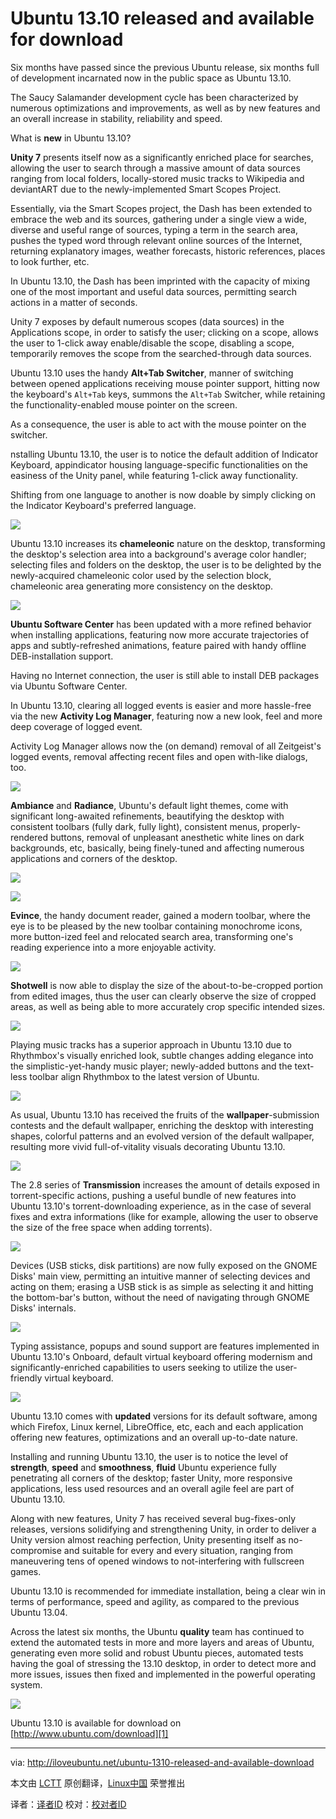 Ubuntu 13.10 released and available for download
================================================================================
Six months have passed since the previous Ubuntu release, six months full of development incarnated now in the public space as Ubuntu 13.10.

The Saucy Salamander development cycle has been characterized by numerous optimizations and improvements, as well as by new features and an overall increase in stability, reliability and speed.

What is **new** in Ubuntu 13.10?

**Unity 7** presents itself now as a significantly enriched place for searches, allowing the user to search through a massive amount of data sources ranging from local folders, locally-stored music tracks to Wikipedia and deviantART due to the newly-implemented Smart Scopes Project.

Essentially, via the Smart Scopes project, the Dash has been extended to embrace the web and its sources, gathering under a single view a wide, diverse and useful range of sources, typing a term in the search area, pushes the typed word through relevant online sources of the Internet, returning explanatory images, weather forecasts, historic references, places to look further, etc.

In Ubuntu 13.10, the Dash has been imprinted with the capacity of mixing one of the most important and useful data sources, permitting search actions in a matter of seconds.

Unity 7 exposes by default numerous scopes (data sources) in the Applications scope, in order to satisfy the user; clicking on a scope, allows the user to 1-click away enable/disable the scope, disabling a scope, temporarily removes the scope from the searched-through data sources.

Ubuntu 13.10 uses the handy **Alt+Tab Switcher**, manner of switching between opened applications receiving mouse pointer support, hitting now the keyboard's `Alt+Tab` keys, summons the `Alt+Tab` Switcher, while retaining the functionality-enabled mouse pointer on the screen.

As a consequence, the user is able to act with the mouse pointer on the switcher.

nstalling Ubuntu 13.10, the user is to notice the default addition of Indicator Keyboard, appindicator housing language-specific functionalities on the easiness of the Unity panel, while featuring 1-click away functionality.

Shifting from one language to another is now doable by simply clicking on the Indicator Keyboard's preferred language.

![](http://iloveubuntu.net/pictures_me/indicator%20keyboard%20ubuntu%2013.10%20stable.png)

Ubuntu 13.10 increases its **chameleonic** nature on the desktop, transforming the desktop's selection area into a background's average color handler; selecting files and folders on the desktop, the user is to be delighted by the newly-acquired chameleonic color used by the selection block, chameleonic area generating more consistency on the desktop.

![](http://iloveubuntu.net/pictures_me/chameleonic%20selection%20area%20ubuntu%2013.10%20stable.png)

**Ubuntu Software Center** has been updated with a more refined behavior when installing applications, featuring now more accurate trajectories of apps and subtly-refreshed animations, feature paired with handy offline DEB-installation support.

Having no Internet connection, the user is still able to install DEB packages via Ubuntu Software Center.

In Ubuntu 13.10, clearing all logged events is easier and more hassle-free via the new **Activity Log Manager**, featuring now a new look, feel and more deep coverage of logged event.

Activity Log Manager allows now the (on demand) removal of all Zeitgeist's logged events, removal affecting recent files and open with-like dialogs, too.

![](http://iloveubuntu.net/pictures_me/activity%20log%20manager%20ubuntu%2013.10%20stable.png)

**Ambiance** and **Radiance**, Ubuntu's default light themes, come with significant long-awaited refinements, beautifying the desktop with consistent toolbars (fully dark, fully light), consistent menus, properly-rendered buttons, removal of unpleasant anesthetic white lines on dark backgrounds, etc, basically, being finely-tuned and affecting numerous applications and corners of the desktop.

![](http://iloveubuntu.net/pictures_me/ambiance%20ubuntu%2013.10%20stable.png)

![](http://iloveubuntu.net/pictures_me/radiance%20ubuntu%2013.10%20stable.png)

**Evince**, the handy document reader, gained a modern toolbar, where the eye is to be pleased by the new toolbar containing monochrome icons, more button-ized feel and relocated search area, transforming one's reading experience into a more enjoyable activity.

![](http://iloveubuntu.net/pictures_me/evince%20ubuntu%2013.10%20stable.png)

**Shotwell** is now able to display the size of the about-to-be-cropped portion from edited images, thus the user can clearly observe the size of cropped areas, as well as being able to more accurately crop specific intended sizes.

![](http://iloveubuntu.net/pictures_me/shotwell%20ubuntu%2013.10%20stable.png)

Playing music tracks has a superior approach in Ubuntu 13.10 due to Rhythmbox's visually enriched look, subtle changes adding elegance into the simplistic-yet-handy music player; newly-added buttons and the text-less toolbar align Rhythmbox to the latest version of Ubuntu.

![](http://iloveubuntu.net/pictures_me/rhythmbox%20ubuntu%2013.10%20stable.png)

As usual, Ubuntu 13.10 has received the fruits of the **wallpaper**-submission contests and the default wallpaper, enriching the desktop with interesting shapes, colorful patterns and an evolved version of the default wallpaper, resulting more vivid full-of-vitality visuals decorating Ubuntu 13.10.

![](http://iloveubuntu.net/pictures_me/wallpapers%20ubuntu%2013.10%20stable.png)

The 2.8 series of **Transmission** increases the amount of details exposed in torrent-specific actions, pushing a useful bundle of new features into Ubuntu 13.10's torrent-downloading experience, as in the case of several fixes and extra informations (like for example, allowing the user to observe the size of the free space when adding torrents).

![](http://iloveubuntu.net/pictures_me/transmission%20ubuntu%2013.10%20stable.png)

Devices (USB sticks, disk partitions) are now fully exposed on the GNOME Disks' main view, permitting an intuitive manner of selecting devices and acting on them; erasing a USB stick is as simple as selecting it and hitting the bottom-bar's button, without the need of navigating through GNOME Disks' internals.

![](http://iloveubuntu.net/pictures_me/gnome%20disks%20ubuntu%2013.10%20stable.png)

Typing assistance, popups and sound support are features implemented in Ubuntu 13.10's Onboard, default virtual keyboard offering modernism and significantly-enriched capabilities to users seeking to utilize the user-friendly virtual keyboard.

![](http://iloveubuntu.net/pictures_me/onboard%20ubuntu%2013.10%20stable.png)

Ubuntu 13.10 comes with **updated** versions for its default software, among which Firefox, Linux kernel, LibreOffice, etc, each and each application offering new features, optimizations and an overall up-to-date nature.

Installing and running Ubuntu 13.10, the user is to notice the level of **strength**, **speed** and **smoothness**, **fluid** Ubuntu experience fully penetrating all corners of the desktop; faster Unity, more responsive applications, less used resources and an overall agile feel are part of Ubuntu 13.10.

Along with new features, Unity 7 has received several bug-fixes-only releases, versions solidifying and strengthening Unity, in order to deliver a Unity version almost reaching perfection, Unity presenting itself as no-compromise and suitable for every and every situation, ranging from maneuvering tens of opened windows to not-interfering with fullscreen games.

Ubuntu 13.10 is recommended for immediate installation, being a clear win in terms of performance, speed and agility, as compared to the previous Ubuntu 13.04.

Across the latest six months, the Ubuntu **quality** team has continued to extend the automated tests in more and more layers and areas of Ubuntu, generating even more solid and robust Ubuntu pieces, automated tests having the goal of stressing the 13.10 desktop, in order to detect more and more issues, issues then fixed and implemented in the powerful operating system.

![](http://iloveubuntu.net/pictures_me/ubuntu%2013.10%20final%20download.png)

Ubuntu 13.10 is available for download on [http://www.ubuntu.com/download][1]

--------------------------------------------------------------------------------

via: http://iloveubuntu.net/ubuntu-1310-released-and-available-download

本文由 [LCTT](https://github.com/LCTT/TranslateProject) 原创翻译，[Linux中国](http://linux.cn/) 荣誉推出

译者：[译者ID](https://github.com/译者ID) 校对：[校对者ID](https://github.com/校对者ID)

[1]:http://www.ubuntu.com/download